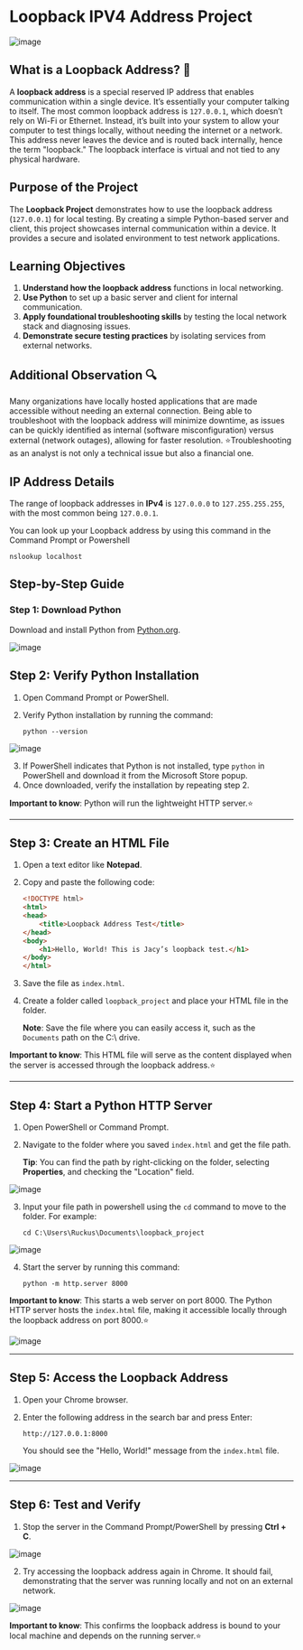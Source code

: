 # Loopback IPV4 Address Project

![image](https://github.com/user-attachments/assets/f06722d5-f8a4-4cdd-857b-711961ad3d56)


## What is a Loopback Address? 📝
A **loopback address** is a special reserved IP address that enables communication within a single device. It’s essentially your computer talking to itself. The most common loopback address is `127.0.0.1`, which doesn’t rely on Wi-Fi or Ethernet. Instead, it’s built into your system to allow your computer to test things locally, without needing the internet or a network. This address never leaves the device and is routed back internally, hence the term "loopback." The loopback interface is virtual and not tied to any physical hardware.

## Purpose of the Project
The **Loopback Project** demonstrates how to use the loopback address (`127.0.0.1`) for local testing. By creating a simple Python-based server and client, this project showcases internal communication within a device. It provides a secure and isolated environment to test network applications.

## Learning Objectives 
1. **Understand how the loopback address** functions in local networking.
2. **Use Python** to set up a basic server and client for internal communication.
3. **Apply foundational troubleshooting skills** by testing the local network stack and diagnosing issues.
4. **Demonstrate secure testing practices** by isolating services from external networks.

## Additional Observation 🔍
Many organizations have locally hosted applications that are made accessible without needing an external connection. Being able to troubleshoot with the loopback address will minimize downtime, as issues can be quickly identified as internal (software misconfiguration) versus external (network outages), allowing for faster resolution. ⭐Troubleshooting as an analyst is not only a technical issue but also a financial one.

## IP Address Details
The range of loopback addresses in **IPv4** is `127.0.0.0` to `127.255.255.255`, with the most common being `127.0.0.1`.

You can look up your Loopback address by using this command in the Command Prompt or Powershell

```nslookup localhost```

## Step-by-Step Guide

### Step 1: Download Python
Download and install Python from [Python.org](https://www.python.org/downloads/).

![image](https://github.com/user-attachments/assets/3747a56d-c013-490b-97b4-904f1e80bbc5)


## Step 2: Verify Python Installation

1. Open Command Prompt or PowerShell.
2. Verify Python installation by running the command:

   ```
   python --version
   ```
![image](https://github.com/user-attachments/assets/8483a73c-6f69-47fd-b279-8a51957e8645)


3. If PowerShell indicates that Python is not installed, type `python` in PowerShell and download it from the Microsoft Store popup. 
4. Once downloaded, verify the installation by repeating step 2.

**Important to know**: Python will run the lightweight HTTP server.⭐

---

## Step 3: Create an HTML File

1. Open a text editor like **Notepad**.
2. Copy and paste the following code:

   ```html
   <!DOCTYPE html>
   <html>
   <head>
       <title>Loopback Address Test</title>
   </head>
   <body>
       <h1>Hello, World! This is Jacy’s loopback test.</h1>
   </body>
   </html>
   ```

3. Save the file as `index.html`.
4. Create a folder called `loopback_project` and place your HTML file in the folder.
   
   **Note**: Save the file where you can easily access it, such as the `Documents` path on the C:\ drive.

**Important to know**: This HTML file will serve as the content displayed when the server is accessed through the loopback address.⭐

---

## Step 4: Start a Python HTTP Server

1. Open PowerShell or Command Prompt.
2. Navigate to the folder where you saved `index.html` and get the file path.
   
   **Tip**: You can find the path by right-clicking on the folder, selecting **Properties**, and checking the "Location" field.

![image](https://github.com/user-attachments/assets/b1660d4d-7765-4bee-b15e-1875f3924036)

   
3. Input your file path in powershell using the `cd` command to move to the folder. For example:

   ```
   cd C:\Users\Ruckus\Documents\loopback_project
   ```
![image](https://github.com/user-attachments/assets/16a63586-8bcb-42d8-afd0-2aee6d96f78c)


4. Start the server by running this command:

   ```
   python -m http.server 8000
   ```

**Important to know**: This starts a web server on port 8000. The Python HTTP server hosts the `index.html` file, making it accessible locally through the loopback address on port 8000.⭐

![image](https://github.com/user-attachments/assets/2719f978-fd9b-4307-ac38-54ad2695d6b6)

---

## Step 5: Access the Loopback Address

1. Open your Chrome browser.
2. Enter the following address in the search bar and press Enter:

   ```
   http://127.0.0.1:8000
   ```

   You should see the "Hello, World!" message from the `index.html` file.

![image](https://github.com/user-attachments/assets/e88fd044-fe39-454f-b2a7-91ff9cb1bc9c)


---

## Step 6: Test and Verify

1. Stop the server in the Command Prompt/PowerShell by pressing **Ctrl + C**.

![image](https://github.com/user-attachments/assets/47468c37-61dc-4839-8392-ccdcc0b555b3)

2. Try accessing the loopback address again in Chrome. It should fail, demonstrating that the server was running locally and not on an external network.

![image](https://github.com/user-attachments/assets/965917bf-28f8-4bc3-ac15-a8b54a94970c)


**Important to know**: This confirms the loopback address is bound to your local machine and depends on the running server.⭐
